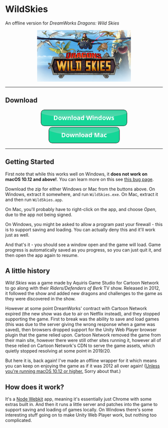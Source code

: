 # WildSkies
An offline version for _DreamWorks Dragons: Wild Skies_

<p align="center">
  <img src="./wildskies.jpg" />
</p>

----

## Download

<p align="center">
  <a href="https://github.com/hictooth/WildSkies/releases/latest/download/WildSkiesWindows.zip"><img src="./button_download-windows.png" /></a>
  <a href="https://github.com/hictooth/WildSkies/releases/latest/download/WildSkiesMac.zip"><img src="./button_download-mac.png" /></a>
</p>

----

## Getting Started
First note that while this works well on Windows, it **does not work on macOS 10.12 and above!**. You can learn more on this see [this bug page](MAC.md).

Download the zip for either Windows or Mac from the buttons above. On Windows, extract it somewhere, and run `WildSkies.exe`. On Mac, extract it and then run `WildSkies.app`.

On Mac, you'll probably have to right-click on the app, and choose _Open_, due to the app not being signed.

On Windows, you might be asked to allow a program past your firewall - this is to support saving and loading. You can actually deny this and it'll work just as well.

And that's it - you should see a window open and the game will load. Game progress is automatically saved as you progress, so you can just quit it, and then open the app again to resume.

## A little history

_Wild Skies_ was a game made by Aquiris Game Studio for Cartoon Network to go along with their _Riders/Defenders of Berk_ TV show. Released in 2012, it followed the show and added new dragons and challenges to the game as they were discovered in the show.

However at some point DreamWorks' contract with Cartoon Network expired (the new show was due to air on Netflix instead), and they stopped supporting the game. First to break was the ability to save and load games (this was due to the server giving the wrong response when a game was saved), then browsers dropped support for the Unity Web Player browser plugin that the game relied upon. Cartoon Network removed the game from their main site, however there were still other sites running it, however all of these relied on Cartoon Network's CDN to serve the game assets, which quietly stopped resolving at some point in 2019/20.

But here it is, back again! I've made an offline wrapper for it which means you can keep on enjoying the game as if it was 2012 all over again! ([Unless you're running macOS 10.12 or higher.](MAC.md) Sorry about that.)

## How does it work?

It's a [Node Webkit](https://nwjs.io/) app, meaning it's essentially just Chrome with some extras built in. And then it runs a little server and patches into the game to support saving and loading of games locally. On Windows there's some interesting stuff going on to make Unity Web Player work, but nothing too complicated.
